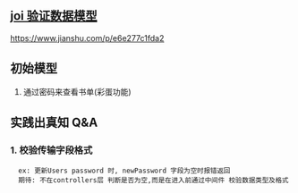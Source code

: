 ##  [joi 验证数据模型](https://github.com/hapijs/joi/blob/master/API.md)
  https://www.jianshu.com/p/e6e277c1fda2

## 初始模型
  1. 通过密码来查看书单(彩蛋功能)


## 实践出真知 Q&A
  ### 1. 校验传输字段格式
      ex: 更新Users password 时, newPassword 字段为空时报错返回
      期待: 不在controllers层 判断是否为空,而是在进入前通过中间件 校验数据类型及格式

    

